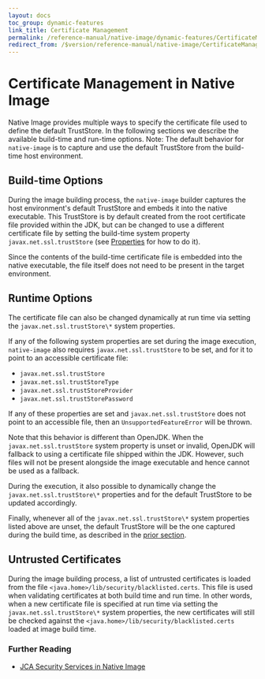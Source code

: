 ```yaml
---
layout: docs
toc_group: dynamic-features
link_title: Certificate Management
permalink: /reference-manual/native-image/dynamic-features/CertificateManagement/
redirect_from: /$version/reference-manual/native-image/CertificateManagement/
---
```


# Certificate Management in Native Image

Native Image provides multiple ways to specify the certificate file used to define the default TrustStore.
In the following sections we describe the available build-time and run-time options.
Note: The default behavior for `native-image` is to capture and use the default TrustStore from the build-time host environment.

## Build-time Options

During the image building process, the `native-image` builder captures the host environment's default TrustStore and embeds it into the native executable.
This TrustStore is by default created from the root certificate file provided within the JDK, but can be changed to use a different certificate file by setting the build-time system property `javax.net.ssl.trustStore` (see [Properties](Properties.md) for how to do it).

Since the contents of the build-time certificate file is embedded into the native executable, the file itself does not need to be present in the target environment.

## Runtime Options

The certificate file can also be changed dynamically at run time via setting the `javax.net.ssl.trustStore\*` system properties.

If any of the following system properties are set during the image execution, `native-image` also requires `javax.net.ssl.trustStore` to be set, and for it to point to an accessible certificate file:
- `javax.net.ssl.trustStore`
- `javax.net.ssl.trustStoreType`
- `javax.net.ssl.trustStoreProvider`
- `javax.net.ssl.trustStorePassword`

If any of these properties are set and `javax.net.ssl.trustStore` does not point to an accessible file, then an `UnsupportedFeatureError` will be thrown.

Note that this behavior is different than OpenJDK.
When the `javax.net.ssl.trustStore` system property is unset or invalid, OpenJDK will fallback to using a certificate file shipped within the JDK.
However, such files will not be present alongside the image executable and hence cannot be used as a fallback.

During the execution, it also possible to dynamically change the `javax.net.ssl.trustStore\*` properties and for the default TrustStore to be updated accordingly.

Finally, whenever all of the `javax.net.ssl.trustStore\*` system properties listed above are unset, the default TrustStore will be the one captured during the build time, as described in the [prior section](#build-time-options).

## Untrusted Certificates

During the image building process, a list of untrusted certificates is loaded from the file `<java.home>/lib/security/blacklisted.certs`.
This file is used when validating certificates at both build time and run time.
In other words, when a new certificate file is specified at run time via setting the `javax.net.ssl.trustStore\*` system properties, the new certificates will still be checked against the `<java.home>/lib/security/blacklisted.certs` loaded at
image build time.

### Further Reading

- [JCA Security Services in Native Image](JCASecurityServices.md)